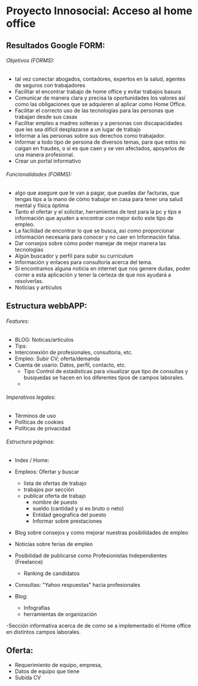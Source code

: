 # Proyecto Innosocial: Acceso al home office
## Resultados Google FORM:
###### Objetivos (FORMS):
- tal vez conectar abogados, contadores, expertos en la salud, agentes de seguros con trabajadores 
- Facilitar el encontrar trabajo de home office y evitar trabajos basura
- Comunicar de manera clara y precisa la oportunidades los valores así como las obligaciones que se adquieren al aplicar como Home Office.
- Facilitar el correcto uso de las tecnologías para las personas que trabajan desde sus casas 
- Facilitar empleo a madres solteras y a personas con discapacidades que les sea difícil desplazarse a un lugar de trabajo
- Informar a las personas sobre sus derechos como trabajador. 
- Informar a todo tipo de persona de diversos temas, para que estos no caigan en fraudes, o si es que caen y se ven afectados, apoyarlos de una manera profesional.
- Crear un portal informativo

###### Funcionalidades (FORMS):
- algo que asegure que te van a pagar, que puedas dar facturas, que tengas tips a la mano de cómo trabajar en casa para tener una salud mental y física óptima
- Tanto el ofertar y el solicitar, herramientas de test para la pc y tips e información que ayuden a encontrar con mejor éxito este tipo de empleo.
- La facilidad de encontrar lo que se busca, asi como proporcionar información necesaria para conocer y no caer en Información falsa.
- Dar consejos sobre cómo poder manejar de mejor manera las tecnologías 
- Algún buscador y perfil para subir su currículum 
- Información y enlaces para consultoria acerca del tema. 
- Si encontramos alguna noticia en internet que nos genere dudas, poder correr a esta aplicación y tener la certeza de que nos ayudará a resolverlas.
- Noticias y artículos

## Estructura webbAPP:
###### Features:
- BLOG: Noticas/artículos
- Tips: 
- Interconexión de profesionales, consultoria, etc.
- Empleo: Subir CV; oferta/demanda
- Cuenta de usario: Datos, perfil, contacto, etc.
  - Tipo Control de estadisticas para visualizar que tipo de consultas y busquedas se hacen en los diferentes tipos de campos laborales.
  - 

###### Imperativos legales:
- Términos de uso
- Políticas de cookies
- Políticas de privacidad

###### Estructura páginas:
- Index / Home:
- Empleos: Ofertar y buscar
  - lista de ofertas de trabajo
  - trabajos por sección
  - publicar oferta de trabajo
     - nombre de puesto 
     - sueldo (cantidad y si es bruto o neto)
     - Entidad geografica del puesto
     - Informar sobre prestaciones
 
- Blog sobre consejos y como mejorar nuestras posibilidades de empleo
- Noticias sobre ferias de empleo
- Posibilidad de publicarse como Profesionistas Independientes (Freelance)
  - Ranking de candidatos
- Consultas: "Yahoo respuestas" hacia profesionales
 
- Blog:
  - Infografías
  - herramientas de organización

-Sección informativa acerca de de como se a implementado  el Home office en distintos campos laborales.



## Oferta:
- Requerimiento de equipo, empresa,
- Datos de equipo que tiene
- Subida CV 
